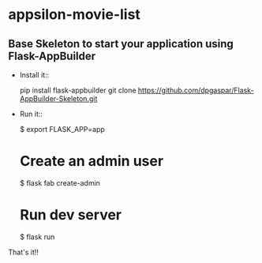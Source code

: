 # appsilon-movie-list

Base Skeleton to start your application using Flask-AppBuilder
--------------------------------------------------------------

- Install it::

	pip install flask-appbuilder
	git clone https://github.com/dpgaspar/Flask-AppBuilder-Skeleton.git

- Run it::

    $ export FLASK_APP=app
    # Create an admin user
    $ flask fab create-admin
    # Run dev server
    $ flask run


That's it!!
